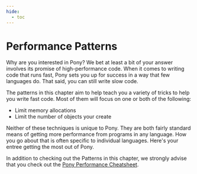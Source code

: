 ```yaml
---
hide:
  - toc
---
```


# Performance Patterns

Why are you interested in Pony? We bet at least a bit of your answer involves its promise of high-performance code. When it comes to writing code that runs fast, Pony sets you up for success in a way that few languages do. That said, you can still write slow code.

The patterns in this chapter aim to help teach you a variety of tricks to help you write fast code. Most of them will focus on one or both of the following:

- Limit memory allocations
- Limit the number of objects your create

Neither of these techniques is unique to Pony. They are both fairly standard means of getting more performance from programs in any language. How you go about that is often specific to individual languages. Here's your entree getting the most out of Pony.

In addition to checking out the Patterns in this chapter, we strongly advise that you check out the [Pony Performance Cheatsheet](https://www.ponylang.io/reference/pony-performance-cheatsheet/).
